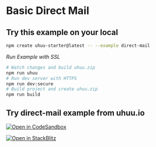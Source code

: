 # Basic Direct Mail

## Try this example on your local

```bash
npm create uhuu-starter@latest -- --example direct-mail
```

*Run Example with SSL*
```bash
# Watch changes and build uhuu.zip
npm run uhuu
# Run dev server with HTTPS
npm run dev:secure
# Build project and create uhuu.zip
npm run build
```


## Try direct-mail example from uhuu.io

[![Open in CodeSandbox](https://codesandbox.io/static/img/play-codesandbox.svg)](https://codesandbox.io/embed/github/uhuuio/uhuu-starter/tree/main/examples/direct-mail?view=preview&theme=dark&codemirror=1)

[![Open in StackBlitz](https://developer.stackblitz.com/img/open_in_stackblitz.svg)](https://stackblitz.com/github/uhuuio/uhuu-starter/tree/main/examples/direct-mail)